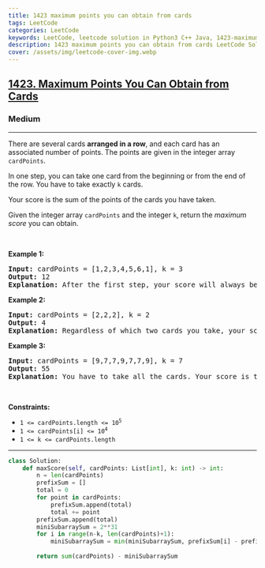 ```yaml
---
title: 1423 maximum points you can obtain from cards
tags: LeetCode
categories: LeetCode
keywords: LeetCode, leetcode solution in Python3 C++ Java, 1423-maximum-points-you-can-obtain-from-cards solution
description: 1423 maximum points you can obtain from cards LeetCode Solution Explained
cover: /assets/img/leetcode-cover-img.webp
---
```





<h2><a href="https://leetcode.com/problems/maximum-points-you-can-obtain-from-cards/">1423. Maximum Points You Can Obtain from Cards</a></h2><h3>Medium</h3><hr><div><p>There are several cards <strong>arranged in a row</strong>, and each card has an associated number of points. The points are given in the integer array <code>cardPoints</code>.</p>

<p>In one step, you can take one card from the beginning or from the end of the row. You have to take exactly <code>k</code> cards.</p>

<p>Your score is the sum of the points of the cards you have taken.</p>

<p>Given the integer array <code>cardPoints</code> and the integer <code>k</code>, return the <em>maximum score</em> you can obtain.</p>

<p>&nbsp;</p>
<p><strong class="example">Example 1:</strong></p>

<pre><strong>Input:</strong> cardPoints = [1,2,3,4,5,6,1], k = 3
<strong>Output:</strong> 12
<strong>Explanation:</strong> After the first step, your score will always be 1. However, choosing the rightmost card first will maximize your total score. The optimal strategy is to take the three cards on the right, giving a final score of 1 + 6 + 5 = 12.
</pre>

<p><strong class="example">Example 2:</strong></p>

<pre><strong>Input:</strong> cardPoints = [2,2,2], k = 2
<strong>Output:</strong> 4
<strong>Explanation:</strong> Regardless of which two cards you take, your score will always be 4.
</pre>

<p><strong class="example">Example 3:</strong></p>

<pre><strong>Input:</strong> cardPoints = [9,7,7,9,7,7,9], k = 7
<strong>Output:</strong> 55
<strong>Explanation:</strong> You have to take all the cards. Your score is the sum of points of all cards.
</pre>

<p>&nbsp;</p>
<p><strong>Constraints:</strong></p>

<ul>
	<li><code>1 &lt;= cardPoints.length &lt;= 10<sup>5</sup></code></li>
	<li><code>1 &lt;= cardPoints[i] &lt;= 10<sup>4</sup></code></li>
	<li><code>1 &lt;= k &lt;= cardPoints.length</code></li>
</ul>
</div>

---




```python
class Solution:
    def maxScore(self, cardPoints: List[int], k: int) -> int:
        n = len(cardPoints)
        prefixSum = []
        total = 0
        for point in cardPoints:
            prefixSum.append(total)
            total += point
        prefixSum.append(total)
        miniSubarraySum = 2**31
        for i in range(n-k, len(cardPoints)+1):
            miniSubarraySum = min(miniSubarraySum, prefixSum[i] - prefixSum[i-(n-k)])
        
        return sum(cardPoints) - miniSubarraySum
```

